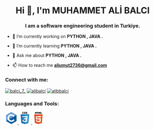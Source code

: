 <h1 align="center">Hi 👋, I'm MUHAMMET ALİ BALCI</h1>
<h3 align="center"> I am a software engineering student in Turkiye. </h3>

- 🔭 I’m currently working on **PYTHON , JAVA .**

- 🌱 I’m currently learning **PYTHON , JAVA .**

- 💬 Ask me about **PYTHON , JAVA .**

- 📫 How to reach me **aliumut2736@gmail.com**

<h3 align="left">Connect with me:</h3>
<p align="left">
<a href="https://twitter.com/balci̇_7_" target="blank"><img align="center" src="https://raw.githubusercontent.com/rahuldkjain/github-profile-readme-generator/master/src/images/icons/Social/twitter.svg" alt="balci̇_7_" height="30" width="40" /></a>
<a href="https://linkedin.com/in/ali̇balci̇" target="blank"><img align="center" src="https://raw.githubusercontent.com/rahuldkjain/github-profile-readme-generator/master/src/images/icons/Social/linked-in-alt.svg" alt="ali̇balci̇" height="30" width="40" /></a>
<a href="https://instagram.com/ali̇bbalci̇" target="blank"><img align="center" src="https://raw.githubusercontent.com/rahuldkjain/github-profile-readme-generator/master/src/images/icons/Social/instagram.svg" alt="ali̇bbalci̇" height="30" width="40" /></a>
</p>

<h3 align="left">Languages and Tools:</h3>
<p align="left"> <a href="https://www.cprogramming.com/" target="_blank" rel="noreferrer"> <img src="https://raw.githubusercontent.com/devicons/devicon/master/icons/c/c-original.svg" alt="c" width="40" height="40"/> </a> <a href="https://www.w3schools.com/css/" target="_blank" rel="noreferrer"> <img src="https://raw.githubusercontent.com/devicons/devicon/master/icons/css3/css3-original-wordmark.svg" alt="css3" width="40" height="40"/> </a> <a href="https://www.w3.org/html/" target="_blank" rel="noreferrer"> <img src="https://raw.githubusercontent.com/devicons/devicon/master/icons/html5/html5-original-wordmark.svg" alt="html5" width="40" height="40"/> </a> </p>
